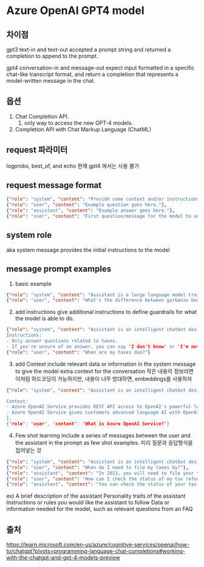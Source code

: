 # Azure OpenAI GPT4 model

## 차이점
gpt3
 text-in and text-out
accepted a prompt string and returned a completion to append to the prompt.

gpt4 
conversation-in and message-out
 expect input formatted in a specific chat-like transcript format, and return a completion that represents a model-written message in the chat.


## 옵션 
1. Chat Completion API.
   1. only way to access the new GPT-4 models.
2. Completion API with Chat Markup Language (ChatML)

## request 파라미터 
logprobs, best_of, and echo 
현재 gpt4 에서는 사용 불가

## request message format
~~~json
{"role": "system", "content": "Provide some context and/or instructions to the model."},
{"role": "user", "content": "Example question goes here."},
{"role": "assistant", "content": "Example answer goes here."},
{"role": "user", "content": "First question/message for the model to actually respond to."}
~~~

## system role
aka system message
provides the initial instructions to the model

## message prompt examples
1. basic example
~~~json
{"role": "system", "content": "Assistant is a large language model trained by OpenAI."},
{"role": "user", "content": "What's the difference between garbanzo beans and chickpeas?"}
~~~

2. add instructions
give additional instructions to define guardrails for what the model is able to do.
~~~json
{"role": "system", "content": "Assistant is an intelligent chatbot designed to help users answer their tax related questions.
Instructions: 
- Only answer questions related to taxes. 
- If you're unsure of an answer, you can say "I don't know" or "I'm not sure" and recommend users go to the IRS website for more information. "},
{"role": "user", "content": "When are my taxes due?"}
~~~

3. add Context
include relevant data or information in the system message to give the model extra context for the conversation
작은 내용의 정보라면 이처럼 하드코딩이 가능하지만, 
내용이 너무 방대하면, embeddings를 사용하자
~~~json
{"role": "system", "content": "Assistant is an intelligent chatbot designed to help users answer technical questions about Azure OpenAI Serivce. Only answer questions using the context below and if you're not sure of an answer, you can say 'I don't know'.

Context:
- Azure OpenAI Service provides REST API access to OpenAI's powerful language models including the GPT-3, Codex and Embeddings model series.
- Azure OpenAI Service gives customers advanced language AI with OpenAI GPT-3, Codex, and DALL-E models with the security and enterprise promise of Azure. Azure OpenAI co-develops the APIs with OpenAI, ensuring compatibility and a smooth transition from one to the other.
},
{"role": "user", "content": "What is Azure OpenAI Service?"}
~~~

4. Few shot learning
include a series of messages between the user and the assistant in the prompt as few shot examples.
미리 질문과 응답형식을 집어넣는 것
~~~json
{"role": "system", "content": "Assistant is an intelligent chatbot designed to help users answer their tax related questions. "},
{"role": "user", "content": "When do I need to file my taxes by?"},
{"role": "assistant", "content": "In 2023, you will need to file your taxes by April 18th. The date falls after the usual April 15th deadline because April 15th falls on a Saturday in 2023. For more details, see https://www.irs.gov/filing/individuals/when-to-file."},
{"role": "user", "content": "How can I check the status of my tax refund?"},
{"role": "assistant", "content": "You can check the status of your tax refund by visiting https://www.irs.gov/refunds"}
~~~

ex)
A brief description of the assistant
Personality traits of the assistant
Instructions or rules you would like the assistant to follow
Data or information needed for the model, such as relevant questions from an FAQ


## 출처
https://learn.microsoft.com/en-us/azure/cognitive-services/openai/how-to/chatgpt?pivots=programming-language-chat-completions#working-with-the-chatgpt-and-gpt-4-models-preview